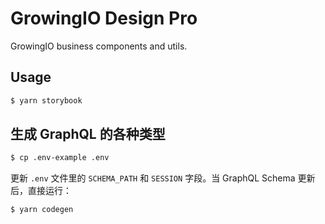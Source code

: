 # GrowingIO Design Pro

GrowingIO business components and utils.

## Usage

```bash
$ yarn storybook
```

## 生成 GraphQL 的各种类型

```bash
$ cp .env-example .env
```

更新 `.env` 文件里的 `SCHEMA_PATH` 和 `SESSION` 字段。当 GraphQL Schema 更新后，直接运行：

```bash
$ yarn codegen
```
